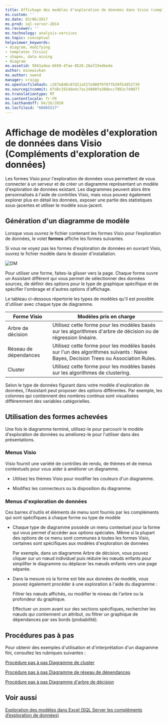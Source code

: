 ```yaml
---
title: Affichage des modèles d’exploration de données dans Visio (compléments d’exploration de données) | Microsoft Docs
ms.custom: ''
ms.date: 03/06/2017
ms.prod: sql-server-2014
ms.reviewer: ''
ms.technology: analysis-services
ms.topic: conceptual
helpviewer_keywords:
- diagram, modifying
- templates [Visio]
- shapes, data mining
- diagram
ms.assetid: 5841adea-6650-4fae-8526-26af33edbede
author: minewiskan
ms.author: owend
manager: craigg
ms.openlocfilehash: c287e840c07d11a527e980f9f07fb39fb3852739
ms.sourcegitcommit: 6fd8c1914de4c7ac24900fe388ecc7883c740077
ms.translationtype: MT
ms.contentlocale: fr-FR
ms.lasthandoff: 04/26/2020
ms.locfileid: "66065517"
---
```

# <a name="viewing-data-mining-models-in-visio-data-mining-add-ins"></a>Affichage de modèles d'exploration de données dans Visio (Compléments d'exploration de données)
  Les formes Visio pour l'exploration de données vous permettent de vous connecter à un serveur et de créer un diagramme représentant un modèle d'exploration de données existant. Les diagrammes peuvent alors être personnalisés à l'aide de contrôles Visio, mais vous pouvez également explorer plus en détail les données, exposer une partie des statistiques sous-jacentes et utiliser le modèle sous-jacent.  
  
## <a name="building-a-model-diagram"></a>Génération d'un diagramme de modèle  
 Lorsque vous ouvrez le fichier contenant les formes Visio pour l’exploration de données, le volet **formes** affiche les formes suivantes.  
  
 Si vous ne voyez pas les formes d'exploration de données en ouvrant Visio, ouvrez le fichier modèle dans le dossier d'installation.  
  
 ![DM](media/dm-stencil.gif "DM")  
  
 Pour utiliser une forme, faites-la glisser vers la page. Chaque forme ouvre un Assistant différent qui vous permet de sélectionner des données sources, de définir des options pour le type de graphique spécifique et de spécifier l'ombrage et d'autres options d'affichage.  
  
 Le tableau ci-dessous répertorie les types de modèles qu'il est possible d'utiliser avec chaque type de diagramme.  
  
|Forme Visio|Modèles pris en charge|  
|-----------------|----------------------|  
|Arbre de décision|Utilisez cette forme pour les modèles basés sur les algorithmes d'arbre de décision ou de régression linéaire.|  
|Réseau de dépendances|Utilisez cette forme pour les modèles basés sur l'un des algorithmes suivants : Naive Bayes, Decision Trees ou Association Rules.|  
|Cluster|Utilisez cette forme pour les modèles basés sur les algorithmes de clustering.|  
  
 Selon le type de données figurant dans votre modèle d'exploration de données, l'Assistant peut proposer des options différentes. Par exemple, les colonnes qui contiennent des nombres continus sont visualisées différemment des variables catégorielles.  
  
## <a name="working-with-completed-shapes"></a>Utilisation des formes achevées  
 Une fois le diagramme terminé, utilisez-le pour parcourir le modèle d'exploration de données ou améliorez-le pour l'utiliser dans des présentations.  
  
### <a name="visio-menus"></a>Menus Visio  
 Visio fournit une variété de contrôles de rendu, de thèmes et de menus contextuels pour vous aider à améliorer un diagramme.  
  
-   Utilisez les thèmes Visio pour modifier les couleurs d'un diagramme.  
  
-   Modifiez les connecteurs ou la disposition du diagramme.  
  
### <a name="data-mining-menus"></a>Menus d'exploration de données  
 Ces barres d'outils et éléments de menu sont fournis par les compléments qui sont spécifiques à chaque forme ou type de modèle  
  
-   Chaque type de diagramme possède un menu contextuel pour la forme qui vous permet d'accéder aux options spéciales. Même si la plupart des options de ce menu sont communes à toutes les formes Visio, certaines sont spécifiques aux modèles d'exploration de données  
  
     Par exemple, dans un diagramme Arbre de décision, vous pouvez cliquer sur un nœud individuel puis réduire les nœuds enfants pour simplifier le diagramme ou déplacer les nœuds enfants vers une page séparée.  
  
-   Dans la mesure où la forme est liée aux données de modèle, vous pouvez également procéder à une exploration à l'aide du diagramme :  
  
     Filtrer les nœuds affichés, ou modifier le niveau de l'arbre ou la profondeur du graphique.  
  
     Effectuer un zoom avant sur des sections spécifiques, rechercher les nœuds qui contiennent un attribut, ou filtrer un graphique de dépendances par ses bords (probabilité).  
  
## <a name="walkthroughs"></a>Procédures pas à pas  
 Pour obtenir des exemples d'utilisation et d'interprétation d'un diagramme fini, consultez les rubriques suivantes :  
  
 [Procédure pas à pas Diagramme de cluster](cluster-diagram-walkthrough-data-mining-add-ins.md)  
  
 [Procédure pas à pas Diagramme de réseau de dépendances](dependency-network-diagram-walkthrough-data-mining-add-ins.md)  
  
 [Procédure pas à pas Diagramme d'arbre de décision](decision-tree-diagram-walkthrough-data-mining-add-ins.md)  
  
## <a name="see-also"></a>Voir aussi  
 [Exploration des modèles dans Excel &#40;SQL Server les compléments d’exploration de données&#41;](browsing-models-in-excel-sql-server-data-mining-add-ins.md)  
  
  
